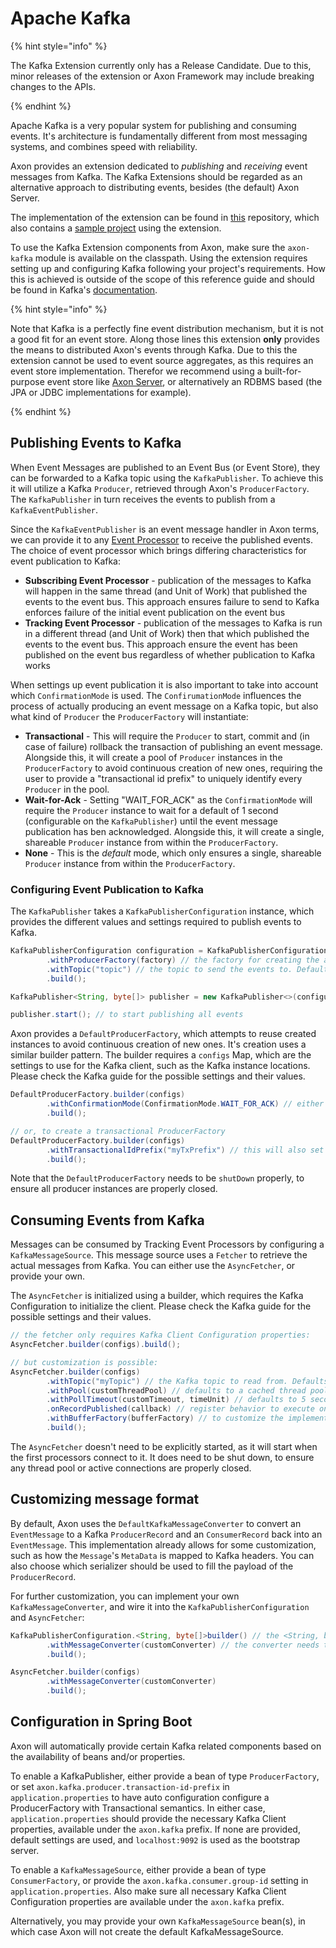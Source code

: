 # Apache Kafka

{% hint style="info" %}

The Kafka Extension currently only has a Release Candidate. 
Due to this, minor releases of the extension or Axon Framework may include breaking changes to the APIs.

{% endhint %}

Apache Kafka is a very popular system for publishing and consuming events. 
It's architecture is fundamentally different from most messaging systems, and combines speed with reliability.

Axon provides an extension dedicated to _publishing_ and _receiving_ event messages from Kafka.
The Kafka Extensions should be regarded as an alternative approach to distributing events,
 besides (the default) Axon Server.

The implementation of the extension can be found in [this](https://github.com/AxonFramework/extension-kafka) repository,
 which also contains a [sample project](https://github.com/AxonFramework/extension-kafka/tree/master/kafka-axon-example) using the extension.

To use the Kafka Extension components from Axon, make sure the `axon-kafka` module is available on the classpath.
Using the extension requires setting up and configuring Kafka following your project's requirements.
How this is achieved is outside of the scope of this reference guide
 and should be found in Kafka's [documentation](https://kafka.apache.org/).

{% hint style="info" %}

Note that Kafka is a perfectly fine event distribution mechanism, but it is not a good fit for an event store.
Along those lines this extension **only** provides the means to distributed Axon's events through Kafka.
Due to this the extension cannot be used to event source aggregates, as this requires an event store implementation.
Therefor we recommend using a built-for-purpose event store like [Axon Server](../introduction/axon-server.md),
 or alternatively an RDBMS based \(the JPA or JDBC implementations for example\).

{% endhint %}

## Publishing Events to Kafka

When Event Messages are published to an Event Bus \(or Event Store\),
 they can be forwarded to a Kafka topic using the `KafkaPublisher`. 
To achieve this it will utilize a Kafka `Producer`, retrieved through Axon's `ProducerFactory`.
The `KafkaPublisher` in turn receives the events to publish from a `KafkaEventPublisher`.

Since the `KafkaEventPublisher` is an event message handler in Axon terms, we can provide it to any
 [Event Processor](../configuring-infrastructure-components/event-processing/event-processors.md) to receive the
 published events.
The choice of event processor which brings differing characteristics for event publication to Kafka:

* **Subscribing Event Processor** - publication of the messages to Kafka will happen in the same thread 
\(and Unit of Work\) that published the events to the event bus. This approach ensures failure to send to Kafka enforces
 failure of the initial event publication on the event bus
* **Tracking Event Processor** - publication of the messages to Kafka is run in a different thread \(and Unit of Work\)
 then that which published the events to the event bus. 
 This approach ensure the event has been published on the event bus regardless of whether publication to Kafka works

When settings up event publication it is also important to take into account which `ConfirmationMode` is used.
The `ConfirumationMode` influences the process of actually producing an event message on a Kafka topic,
 but also what kind of `Producer` the `ProducerFactory` will instantiate:

* **Transactional** - This will require the `Producer` to start, commit and (in case of failure) rollback the
 transaction of publishing an event message. 
 Alongside this, it will create a pool of `Producer` instances in the `ProducerFactory` to avoid continuous creation of
  new ones, requiring the user to provide a "transactional id prefix" to uniquely identify every `Producer` in the pool.
* **Wait-for-Ack** - Setting "WAIT_FOR_ACK" as the `ConfirmationMode` will require the `Producer` instance to wait for
 a default of 1 second (configurable on the `KafkaPublisher`) until the event message publication has ben acknowledged.
 Alongside this, it will create a single, shareable `Producer` instance from within the `ProducerFactory`.  
* **None** - This is the _default_ mode, which only ensures a single,
 shareable `Producer` instance from within the `ProducerFactory`.

### Configuring Event Publication to Kafka

The `KafkaPublisher` takes a `KafkaPublisherConfiguration` instance,
 which provides the different values and settings required to publish events to Kafka.

```java
KafkaPublisherConfiguration configuration = KafkaPublisherConfiguration.<String, byte[]>builder()
        .withProducerFactory(factory) // the factory for creating the actual client instances for sending events to kafka
        .withTopic("topic") // the topic to send the events to. Defaults to 'Axon.Events'
        .build();

KafkaPublisher<String, byte[]> publisher = new KafkaPublisher<>(configuration); // create the publisher itself

publisher.start(); // to start publishing all events
```

Axon provides a `DefaultProducerFactory`, which attempts to reuse created instances to avoid continuous creation of new ones. 
It's creation uses a similar builder pattern. 
The builder requires a `configs` Map, which are the settings to use for the Kafka client, such as the Kafka instance locations. 
Please check the Kafka guide for the possible settings and their values.

```java
DefaultProducerFactory.builder(configs)
        .withConfirmationMode(ConfirmationMode.WAIT_FOR_ACK) // either TRANSACTIONAL, WAIT_FOR_ACK or NONE (default)
        .build();

// or, to create a transactional ProducerFactory
DefaultProducerFactory.builder(configs)
        .withTransactionalIdPrefix("myTxPrefix") // this will also set ConfirmationMode to TRANSACTIONAL
        .build();
```

Note that the `DefaultProducerFactory` needs to be `shutDown` properly,
 to ensure all producer instances are properly closed.

## Consuming Events from Kafka

Messages can be consumed by Tracking Event Processors by configuring a `KafkaMessageSource`. 
This message source uses a `Fetcher` to retrieve the actual messages from Kafka. 
You can either use the `AsyncFetcher`, or provide your own.

The `AsyncFetcher` is initialized using a builder, which requires the Kafka Configuration to initialize the client. 
Please check the Kafka guide for the possible settings and their values.

```java
// the fetcher only requires Kafka Client Configuration properties:
AsyncFetcher.builder(configs).build();

// but customization is possible:
AsyncFetcher.builder(configs)
        .withTopic("myTopic") // the Kafka topic to read from. Defaults to 'Axon.Events'
        .withPool(customThreadPool) // defaults to a cached thread pool
        .withPollTimeout(customTimeout, timeUnit) // defaults to 5 seconds
        .onRecordPublished(callback) // register behavior to execute on every incoming message
        .withBufferFactory(bufferFactory) // to customize the implementation of the buffers used to hold messages before they are consumed
        .build();
```

The `AsyncFetcher` doesn't need to be explicitly started, as it will start when the first processors connect to it. 
It does need to be shut down, to ensure any thread pool or active connections are properly closed.

## Customizing message format

By default, Axon uses the `DefaultKafkaMessageConverter` to convert an `EventMessage` to a Kafka `ProducerRecord`
 and an `ConsumerRecord` back into an `EventMessage`. 
This implementation already allows for some customization,
 such as how the `Message`'s `MetaData` is mapped to Kafka headers. 
You can also choose which serializer should be used to fill the payload of the `ProducerRecord`.

For further customization, you can implement your own `KafkaMessageConverter`,
 and wire it into the `KafkaPublisherConfiguration` and `AsyncFetcher`:

```java
KafkaPublisherConfiguration.<String, byte[]>builder() // the <String, byte[]> defines the type of key and payload, respectively
        .withMessageConverter(customConverter) // the converter needs to match the expected key and payload type
        .build();

AsyncFetcher.builder(configs)
        .withMessageConverter(customConverter)
        .build();
```

## Configuration in Spring Boot

Axon will automatically provide certain Kafka related components based on the availability of beans and/or properties.

To enable a KafkaPublisher, either provide a bean of type `ProducerFactory`,
 or set `axon.kafka.producer.transaction-id-prefix` in `application.properties` to have auto configuration configure a ProducerFactory with Transactional semantics. 
In either case, `application.properties` should provide the necessary Kafka Client properties,
 available under the `axon.kafka` prefix. 
If none are provided, default settings are used, and `localhost:9092` is used as the bootstrap server.

To enable a `KafkaMessageSource`, either provide a bean of type `ConsumerFactory`,
 or provide the `axon.kafka.consumer.group-id` setting in `application.properties`. 
Also make sure all necessary Kafka Client Configuration properties are available under the `axon.kafka` prefix.

Alternatively, you may provide your own `KafkaMessageSource` bean\(s\),
 in which case Axon will not create the default KafkaMessageSource.